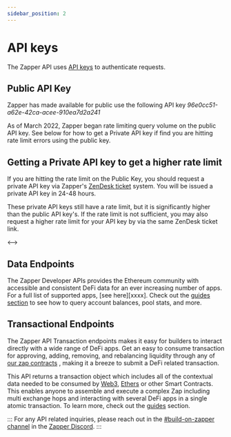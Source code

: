 ```yaml
---
sidebar_position: 2
---
```


# API keys

The Zapper API uses [API keys](https://swagger.io/docs/specification/authentication/api-keys/) to authenticate requests.

## Public API Key

Zapper has made available for public use the following API key *96e0cc51-a62e-42ca-acee-910ea7d2a241*

As of March 2022, Zapper began rate limiting query volume on the public API key. See below for how to get a Private API key if find you are hitting rate limit errors using the public key. <!--TODO add danger text-->

## Getting a Private API key to get a higher rate limit

If you are hitting the rate limit on the Public Key, you should request a private API key via Zapper's [ZenDesk ticket](https://zapperfi.zendesk.com/hc/en-us/requests/new) system. You will be issued a private API key in 24-48 hours. 

These private API keys still have a rate limit, but it is significantly higher than the public API key's. If the rate limit is not sufficient, you may also request a higher rate limit for your API key by via the same ZenDesk ticket link.

<-->

## Data Endpoints

The Zapper Developer APIs provides the Ethereum community with accessible and consistent DeFi data for an ever increasing number of apps. For a full list of supported apps, [see here][xxxx]. Check out the [guides section](xxxxx) <!--TODO add link--> to see how to query account balances, pool stats, and more.

<!--TODO insert image-->

## Transactional Endpoints

The Zapper API Transaction endpoints makes it easy for builders to interact directly with a wide range of DeFi apps. Get an easy to consume transaction for approving, adding, removing, and rebalancing liquidity through any of [our zap contracts](xxx) <!--TODO add link-->, making it a breeze to submit a DeFi related transaction.

<!--TODO insert image-->

This API returns a transaction object which includes all of the contextual data needed to be consumed by [Web3](https://web3js.readthedocs.io/en/v1.2.0/web3-eth.html#sendtransaction), [Ethers](xxxx) <!--TODO add link--> or other Smart Contracts. This enables anyone to assemble and execute a complex Zap including multi exchange hops and interacting with several DeFi apps in a single atomic transaction. To learn more, check out the [guides](xxx) <!--TODO add link--> section.

<!--TODO add info box-->
::: For any API related inquiries, please reach out in the [#build-on-zapper channel](https://discord.com/channels/647279669388771329/650654989202489354) in the [Zapper Discord](https://zapper.fi/discord).
:::